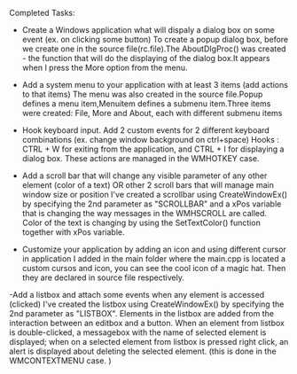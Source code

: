 Completed Tasks:

- Create a Windows application what will dispaly a dialog box on some event (ex. on clicking some button)
To create a popup dialog box, before we create one in the source file(rc.file).The AboutDIgProc() was created - the function that will do 
the displaying of the dialog box.It appears when I press the More option from the menu.

- Add a system menu to your application with at least 3 items (add actions to that items)
The menu was also created in the source file.Popup defines a menu item,Menuitem defines a submenu item.Three items were created: File, 
More and About, each with different submenu items

- Hook keyboard input. Add 2 custom events for 2 different keyboard combinations (ex. change window background on ctrl+space)
Hooks : CTRL + W for exiting from the application, and CTRL + I for displaying a dialog box. These actions are managed in the WMHOTKEY 
case.

- Add a scroll bar that will change any visible parameter of any other element (color of a text) OR other 2 scroll bars that will manage
main window size or position
I've created a scrollbar using CreateWindowEx() by specifying the 2nd parameter as "SCROLLBAR" and a xPos variable that is changing the
way messages in the WMHSCROLL are called. Color of the text is changing by using the SetTextColor() function together with xPos variable.

- Customize your application by adding an icon and using different cursor in application
I added in the main folder where the main.cpp is located a custom cursos and icon, you can see the cool icon of a magic hat.
Then they are declared in source file respectively.

-Add a listbox and attach some events when any element is accessed (clicked)
I've created the listbox using CreateWindowEx() by specifying the 2nd parameter as "LISTBOX". Elements in the listbox are added from the 
interaction between an editbox and a button. When an element from listbox is double-clicked, a messagebox with the name of selected 
element is displayed; when on a selected element from listbox is pressed right click, an alert is displayed about deleting the selected
element. (this is done in the WMCONTEXTMENU case. )


